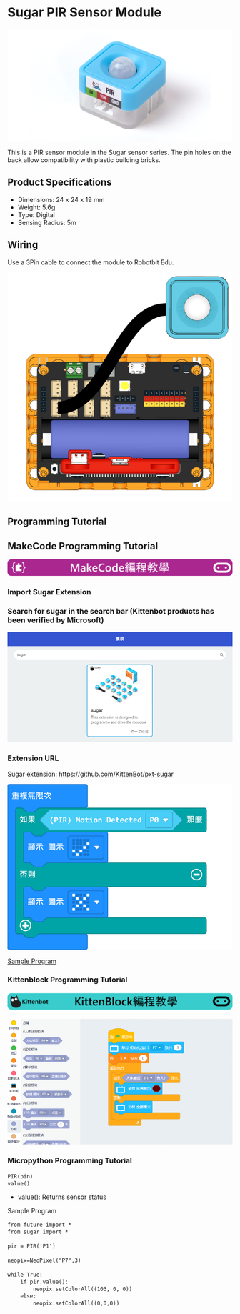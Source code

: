 # Sugar PIR Sensor Module

![](./images/pir1.png)

This is a PIR sensor module in the Sugar sensor series. The pin holes on the back allow compatibility with plastic building bricks.

## Product Specifications

- Dimensions: 24 x 24 x 19 mm
- Weight: 5.6g
- Type: Digital
- Sensing Radius: 5m

## Wiring

Use a 3Pin cable to connect the module to Robotbit Edu.

![](./images/pir_wire.png)

## Programming Tutorial

## MakeCode Programming Tutorial

![](./PWmodules/images/mcbanner.png)

### Import Sugar Extension

### Search for sugar in the search bar (Kittenbot products has been verified by Microsoft)

![](./images/sugar_search.png)

### Extension URL

Sugar extension: https://github.com/KittenBot/pxt-sugar


![](./images/pir_mc_code.png)

[Sample Program](https://makecode.microbit.org/_Ar46zXCKVPDu)

### Kittenblock Programming Tutorial

![](./PWmodules/images/kbbanner.png)

![](./images/pir3.png)

### Micropython Programming Tutorial

    PIR(pin)
    value()

- value(): Returns sensor status

Sample Program

    from future import *
    from sugar import *
    
    pir = PIR('P1')
    
    neopix=NeoPixel("P7",3)
    
    while True:
        if pir.value():
            neopix.setColorAll((103, 0, 0))
        else:
            neopix.setColorAll((0,0,0))